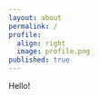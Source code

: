 ```yaml
---
layout: about
permalink: /
profile:
  align: right
  image: profile.png
published: true
---
```


Hello!
